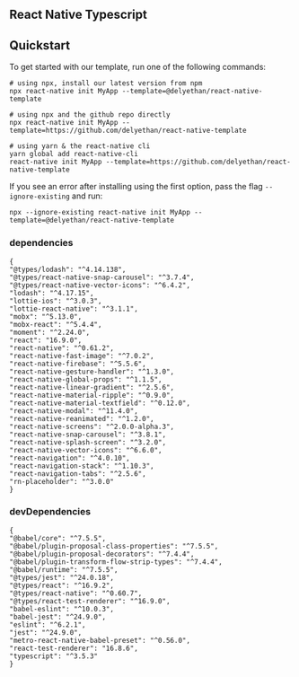 ## React Native Typescript

## Quickstart

To get started with our template, run one of the following commands:
```shell
# using npx, install our latest version from npm
npx react-native init MyApp --template=@delyethan/react-native-template

# using npx and the github repo directly
npx react-native init MyApp --template=https://github.com/delyethan/react-native-template

# using yarn & the react-native cli
yarn global add react-native-cli
react-native init MyApp --template=https://github.com/delyethan/react-native-template
```

If you see an error after installing using the first option, pass the flag `--ignore-existing` and run:
```shell
npx --ignore-existing react-native init MyApp --template=@delyethan/react-native-template
```


### dependencies

    {
    "@types/lodash": "^4.14.138",
    "@types/react-native-snap-carousel": "^3.7.4",
    "@types/react-native-vector-icons": "^6.4.2",
    "lodash": "^4.17.15",
    "lottie-ios": "^3.0.3",
    "lottie-react-native": "^3.1.1",
    "mobx": "^5.13.0",
    "mobx-react": "^5.4.4",
    "moment": "^2.24.0",
    "react": "16.9.0",
    "react-native": "^0.61.2",
    "react-native-fast-image": "^7.0.2",
    "react-native-firebase": "^5.5.6",
    "react-native-gesture-handler": "^1.3.0",
    "react-native-global-props": "^1.1.5",
    "react-native-linear-gradient": "^2.5.6",
    "react-native-material-ripple": "^0.9.0",
    "react-native-material-textfield": "^0.12.0",
    "react-native-modal": "^11.4.0",
    "react-native-reanimated": "^1.2.0",
    "react-native-screens": "^2.0.0-alpha.3",
    "react-native-snap-carousel": "^3.8.1",
    "react-native-splash-screen": "^3.2.0",
    "react-native-vector-icons": "^6.6.0",
    "react-navigation": "^4.0.10",
    "react-navigation-stack": "^1.10.3",
    "react-navigation-tabs": "^2.5.6",
    "rn-placeholder": "^3.0.0"
    }

### devDependencies

    {
    "@babel/core": "^7.5.5",
    "@babel/plugin-proposal-class-properties": "^7.5.5",
    "@babel/plugin-proposal-decorators": "^7.4.4",
    "@babel/plugin-transform-flow-strip-types": "^7.4.4",
    "@babel/runtime": "^7.5.5",
    "@types/jest": "^24.0.18",
    "@types/react": "^16.9.2",
    "@types/react-native": "^0.60.7",
    "@types/react-test-renderer": "^16.9.0",
    "babel-eslint": "^10.0.3",
    "babel-jest": "^24.9.0",
    "eslint": "^6.2.1",
    "jest": "^24.9.0",
    "metro-react-native-babel-preset": "^0.56.0",
    "react-test-renderer": "16.8.6",
    "typescript": "^3.5.3"
    }
